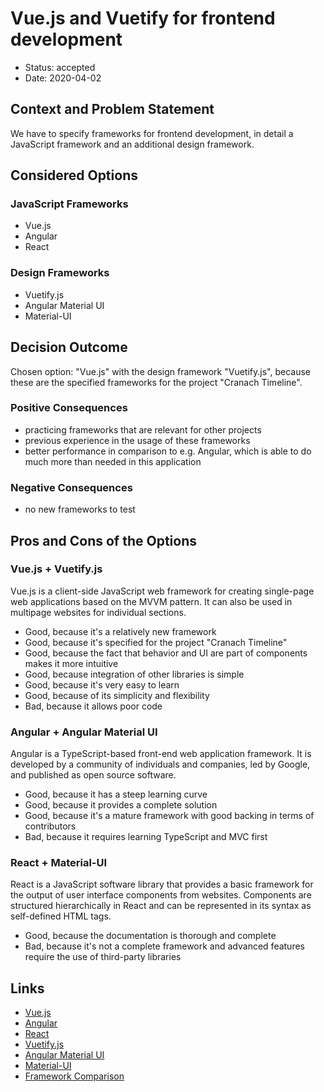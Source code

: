 # Vue.js and Vuetify for frontend development

* Status: accepted
* Date: 2020-04-02

## Context and Problem Statement

We have to specify frameworks for frontend development, in detail a JavaScript framework and an additional design framework.

## Considered Options

### JavaScript Frameworks

* Vue.js
* Angular
* React

### Design Frameworks

* Vuetify.js
* Angular Material UI
* Material-UI

## Decision Outcome

Chosen option: "Vue.js" with the design framework "Vuetify.js", because these are the specified frameworks for the project "Cranach Timeline".

### Positive Consequences

* practicing frameworks that are relevant for other projects
* previous experience in the usage of these frameworks
* better performance in comparison to e.g. Angular, which is able to do much more than needed in this application

### Negative Consequences

* no new frameworks to test

## Pros and Cons of the Options <!-- optional -->

### Vue.js + Vuetify.js

Vue.js is a client-side JavaScript web framework for creating single-page web applications based on the MVVM pattern. It can also be used in multipage websites for individual sections.

* Good, because it's a relatively new framework
* Good, because it's specified for the project "Cranach Timeline"
* Good, because the fact that behavior and UI are part of components makes it more intuitive
* Good, because integration of other libraries is simple
* Good, because it's very easy to learn
* Good, because of its simplicity and flexibility
* Bad, because it allows poor code

### Angular + Angular Material UI

Angular is a TypeScript-based front-end web application framework. It is developed by a community of individuals and companies, led by Google, and published as open source software.

* Good, because it has a steep learning curve
* Good, because it provides a complete solution
* Good, because it's a mature framework with good backing in terms of contributors
* Bad, because it requires learning TypeScript and MVC first

### React + Material-UI

React is a JavaScript software library that provides a basic framework for the output of user interface components from websites. Components are structured hierarchically in React and can be represented in its syntax as self-defined HTML tags.

* Good, because the documentation is thorough and complete
* Bad, because it's not a complete framework and advanced features require the use of third-party libraries

## Links

* [Vue.js](https://vuejs.org/)
* [Angular](https://angular.io/)
* [React](https://reactjs.org/)
* [Vuetify.js](https://vuetifyjs.com/de-DE/)
* [Angular Material UI](https://material.angular.io/)
* [Material-UI](https://material-ui.com/)
* [Framework Comparison](https://www.codeinwp.com/blog/angular-vs-vue-vs-react/)
